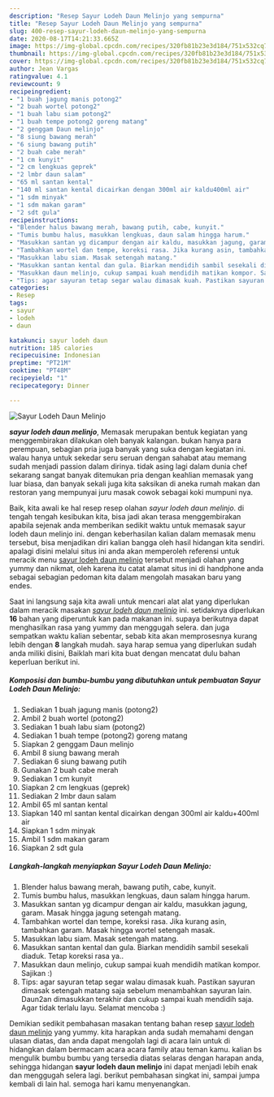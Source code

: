```yaml
---
description: "Resep Sayur Lodeh Daun Melinjo yang sempurna"
title: "Resep Sayur Lodeh Daun Melinjo yang sempurna"
slug: 400-resep-sayur-lodeh-daun-melinjo-yang-sempurna
date: 2020-08-17T14:21:33.665Z
image: https://img-global.cpcdn.com/recipes/320fb81b23e3d184/751x532cq70/sayur-lodeh-daun-melinjo-foto-resep-utama.jpg
thumbnail: https://img-global.cpcdn.com/recipes/320fb81b23e3d184/751x532cq70/sayur-lodeh-daun-melinjo-foto-resep-utama.jpg
cover: https://img-global.cpcdn.com/recipes/320fb81b23e3d184/751x532cq70/sayur-lodeh-daun-melinjo-foto-resep-utama.jpg
author: Jean Vargas
ratingvalue: 4.1
reviewcount: 9
recipeingredient:
- "1 buah jagung manis potong2"
- "2 buah wortel potong2"
- "1 buah labu siam potong2"
- "1 buah tempe potong2 goreng matang"
- "2 genggam Daun melinjo"
- "8 siung bawang merah"
- "6 siung bawang putih"
- "2 buah cabe merah"
- "1 cm kunyit"
- "2 cm lengkuas geprek"
- "2 lmbr daun salam"
- "65 ml santan kental"
- "140 ml santan kental dicairkan dengan 300ml air kaldu400ml air"
- "1 sdm minyak"
- "1 sdm makan garam"
- "2 sdt gula"
recipeinstructions:
- "Blender halus bawang merah, bawang putih, cabe, kunyit."
- "Tumis bumbu halus, masukkan lengkuas, daun salam hingga harum."
- "Masukkan santan yg dicampur dengan air kaldu, masukkan jagung, garam. Masak hingga jagung setengah matang."
- "Tambahkan wortel dan tempe, koreksi rasa. Jika kurang asin, tambahkan garam. Masak hingga wortel setengah masak."
- "Masukkan labu siam. Masak setengah matang."
- "Masukkan santan kental dan gula. Biarkan mendidih sambil sesekali diaduk. Tetap koreksi rasa ya.."
- "Masukkan daun melinjo, cukup sampai kuah mendidih matikan kompor. Sajikan :)"
- "Tips: agar sayuran tetap segar walau dimasak kuah. Pastikan sayuran dimasak setengah matang saja sebelum menambahkan sayuran lain. Daun2an dimasukkan terakhir dan cukup sampai kuah mendidih saja. Agar tidak terlalu layu. Selamat mencoba :)"
categories:
- Resep
tags:
- sayur
- lodeh
- daun

katakunci: sayur lodeh daun 
nutrition: 185 calories
recipecuisine: Indonesian
preptime: "PT21M"
cooktime: "PT48M"
recipeyield: "1"
recipecategory: Dinner

---
```



![Sayur Lodeh Daun Melinjo](https://img-global.cpcdn.com/recipes/320fb81b23e3d184/751x532cq70/sayur-lodeh-daun-melinjo-foto-resep-utama.jpg)

<b><i>sayur lodeh daun melinjo</i></b>, Memasak merupakan bentuk kegiatan yang menggembirakan dilakukan oleh banyak kalangan. bukan hanya para perempuan, sebagian pria juga banyak yang suka dengan kegiatan ini. walau hanya untuk sekedar seru seruan dengan sahabat atau memang sudah menjadi passion dalam dirinya. tidak asing lagi dalam dunia chef sekarang sangat banyak ditemukan pria dengan keahlian memasak yang luar biasa, dan banyak sekali juga kita saksikan di aneka rumah makan dan restoran yang mempunyai juru masak cowok sebagai koki mumpuni nya.

Baik, kita awali ke hal resep resep olahan <i>sayur lodeh daun melinjo</i>. di tengah tengah kesibukan kita, bisa jadi akan terasa menggembirakan apabila sejenak anda memberikan sedikit waktu untuk memasak sayur lodeh daun melinjo ini. dengan keberhasilan kalian dalam memasak menu tersebut, bisa menjadikan diri kalian bangga oleh hasil hidangan kita sendiri. apalagi disini melalui situs ini anda akan memperoleh referensi untuk meracik menu <u>sayur lodeh daun melinjo</u> tersebut menjadi olahan yang yummy dan nikmat, oleh karena itu catat alamat situs ini di handphone anda sebagai sebagian pedoman kita dalam mengolah masakan baru yang endes.




Saat ini langsung saja kita awali untuk mencari alat alat yang diperlukan dalam meracik masakan <u><i>sayur lodeh daun melinjo</i></u> ini. setidaknya diperlukan <b>16</b> bahan yang diperuntuk kan pada makanan ini. supaya berikutnya dapat menghasilkan rasa yang yummy dan menggugah selera. dan juga sempatkan waktu kalian sebentar, sebab kita akan memprosesnya kurang lebih dengan <b>8</b> langkah mudah. saya harap semua yang diperlukan sudah anda miliki disini, Baiklah mari kita buat dengan mencatat dulu bahan keperluan berikut ini.

<!--inarticleads1-->

##### Komposisi dan bumbu-bumbu yang dibutuhkan untuk pembuatan Sayur Lodeh Daun Melinjo:

1. Sediakan 1 buah jagung manis (potong2)
1. Ambil 2 buah wortel (potong2)
1. Sediakan 1 buah labu siam (potong2)
1. Sediakan 1 buah tempe (potong2) goreng matang
1. Siapkan 2 genggam Daun melinjo
1. Ambil 8 siung bawang merah
1. Sediakan 6 siung bawang putih
1. Gunakan 2 buah cabe merah
1. Sediakan 1 cm kunyit
1. Siapkan 2 cm lengkuas (geprek)
1. Sediakan 2 lmbr daun salam
1. Ambil 65 ml santan kental
1. Siapkan 140 ml santan kental dicairkan dengan 300ml air kaldu+400ml air
1. Siapkan 1 sdm minyak
1. Ambil 1 sdm makan garam
1. Siapkan 2 sdt gula




<!--inarticleads2-->

##### Langkah-langkah menyiapkan Sayur Lodeh Daun Melinjo:

1. Blender halus bawang merah, bawang putih, cabe, kunyit.
1. Tumis bumbu halus, masukkan lengkuas, daun salam hingga harum.
1. Masukkan santan yg dicampur dengan air kaldu, masukkan jagung, garam. Masak hingga jagung setengah matang.
1. Tambahkan wortel dan tempe, koreksi rasa. Jika kurang asin, tambahkan garam. Masak hingga wortel setengah masak.
1. Masukkan labu siam. Masak setengah matang.
1. Masukkan santan kental dan gula. Biarkan mendidih sambil sesekali diaduk. Tetap koreksi rasa ya..
1. Masukkan daun melinjo, cukup sampai kuah mendidih matikan kompor. Sajikan :)
1. Tips: agar sayuran tetap segar walau dimasak kuah. Pastikan sayuran dimasak setengah matang saja sebelum menambahkan sayuran lain. Daun2an dimasukkan terakhir dan cukup sampai kuah mendidih saja. Agar tidak terlalu layu. Selamat mencoba :)




Demikian sedikit pembahasan masakan tentang bahan resep <u>sayur lodeh daun melinjo</u> yang yummy. kita harapkan anda sudah memahami dengan ulasan diatas, dan anda dapat mengolah lagi di acara lain untuk di hidangkan dalam bermacam acara acara family atau teman kamu. kalian bs mengulik bumbu bumbu yang tersedia diatas selaras dengan harapan anda, sehingga hidangan <b>sayur lodeh daun melinjo</b> ini dapat menjadi lebih enak dan menggugah selera lagi. berikut pembahasan singkat ini, sampai jumpa kembali di lain hal. semoga hari kamu menyenangkan.
